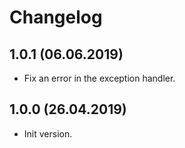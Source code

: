 # Changelog

## 1.0.1 (06.06.2019)

* Fix an error in the exception handler.

## 1.0.0 (26.04.2019)

* Init version.
